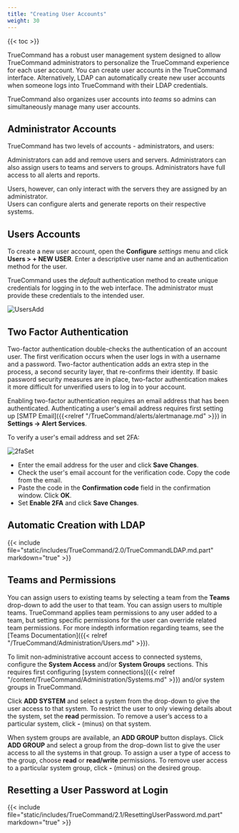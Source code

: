 ```yaml
---
title: "Creating User Accounts"
weight: 30
---
```


{{< toc >}}

TrueCommand has a robust user management system designed to allow TrueCommand administrators to personalize the TrueCommand experience for each user account.
You can create user accounts in the TrueCommand interface. Alternatively, LDAP can automatically create new user accounts when someone logs into TrueCommand with their LDAP credentials.

TrueCommand also organizes user accounts into *teams* so admins can simultaneously manage many user accounts.

## Administrator Accounts

TrueCommand has two levels of accounts - administrators, and users:

Administrators can add and remove users and servers.
Administrators can also assign users to teams and servers to groups.
Administrators have full access to all alerts and reports.

Users, however, can only interact with the servers they are assigned by an administrator.  
Users can configure alerts and generate reports on their respective systems.

## Users Accounts

To create a new user account, open the **Configure** <i class="material-icons" aria-hidden="true" title="Settings">settings</i> menu and click **Users > + NEW USER**.
Enter a descriptive user name and an authentication method for the user.

TrueCommand uses the *default* authentication method to create unique credentials for logging in to the web interface.
The administrator must provide these credentials to the intended user.

![UsersAdd](/images/TrueCommand/2.0/UsersNewUser.png "Adding a new user")

## Two Factor Authentication


Two-factor authentication double-checks the authentication of an account user.
The first verification occurs when the user logs in with a username and a password.
Two-factor authentication adds an extra step in the process, a second security layer, that re-confirms their identity.
If basic password security measures are in place, two-factor authentication makes it more difficult for unverified users to log in to your account.

Enabling two-factor authentication requires an email address that has been authenticated. Authenticating a user's email address requires first setting up [SMTP Email]({{<relref "/TrueCommand/alerts/alertmanage.md" >}}) in **Settings -> Alert Services**.

To verify a user's email address and set 2FA:

![2faSet](/images/TrueCommand/2.0/2fa_setup.png "Setting Two Factor Authentication")

* Enter the email address for the user and click **Save Changes**.
* Check the user's email account for the verification code. Copy the code from the email.
* Paste the code in the **Confirmation code** field in the confirmation window. Click **OK**.
* Set **Enable 2FA** and click **Save Changes**.

## Automatic Creation with LDAP

{{< include file="static/includes/TrueCommand/2.0/TrueCommandLDAP.md.part" markdown="true" >}}

## Teams and Permissions

You can assign users to existing teams by selecting a team from the **Teams** drop-down to add the user to that team.
You can assign users to multiple teams.
TrueCommand applies team permissions to any user added to a team, but setting specific permissions for the user can override related team permissions.
For more indepth information regarding teams, see the [Teams Documentation]({{< relref "/TrueCommand/Administration/Users.md" >}}).

To limit non-administrative account access to connected systems, configure the **System Access** and/or **System Groups** sections.
This requires first configuring [system connections]({{< relref "/content/TrueCommand/Administration/Systems.md" >}}) and/or system groups in TrueCommand.

Click **ADD SYSTEM** and select a system from the drop-down to give the user access to that system.
To restrict the user to only viewing details about the system, set the **read** permission.
To remove a user’s access to a particular system, click **-** (minus) on that system.

When system groups are available, an **ADD GROUP** button displays.
Click **ADD GROUP** and select a group from the drop-down list to give the user access to all the systems in that group.
To assign a user a type of access to the group, choose **read** or **read/write** permissions.
To remove user access to a particular system group, click **-** (minus) on the desired group.

## Resetting a User Password at Login

{{< include file="static/includes/TrueCommand/2.1/ResettingUserPassword.md.part" markdown="true" >}}